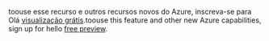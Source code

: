 <span data-ttu-id="775e1-101">toouse esse recurso e outros recursos novos do Azure, inscreva-se para Olá [visualização grátis](https://account.windowsazure.com/PreviewFeatures).</span><span class="sxs-lookup"><span data-stu-id="775e1-101">toouse this feature and other new Azure capabilities, sign up for hello [free preview](https://account.windowsazure.com/PreviewFeatures).</span></span>

